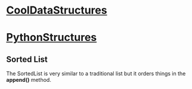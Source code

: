# [__CoolDataStructures__](https://github.com/TiagoPersonalRepos/CoolDataStructures) <!-- [__CoolDataStructures__](../../README.md) --> #
# [PythonStructures](https://github.com/TiagoPersonalRepos/CoolDataStructures/PythonStructures) <!-- [PythonStructures](../README.md) --> #
## Sorted List ##

The SortedList is very similar to a traditional list but it orders things in the __append()__ method.